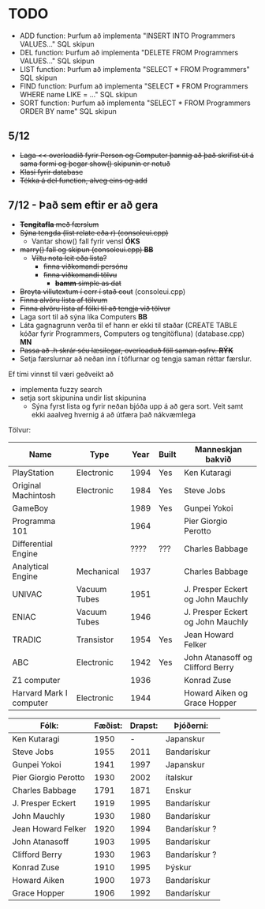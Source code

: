 # TODO

* ADD function: Þurfum að implementa "INSERT INTO Programmers VALUES..."  SQL skipun
* DEL function: Þurfum að implementa "DELETE FROM Programmers VALUES..." SQL skipun
* LIST function: Þurfum að implementa "SELECT * FROM Programmers" SQL skipun
* FIND function: Þurfum að implementa "SELECT * FROM Programmers WHERE name LIKE = ..." SQL skipun
* SORT function: Þurfum að implementa "SELECT * FROM Programmers ORDER BY name" SQL skipun

## 5/12

* ~~Laga << overloadið fyrir Person og Computer þannig að það skrifist út á sama formi og þegar show() skipunin er notuð~~
* ~~Klasi fyrir database~~
* ~~Tékka á del function, alveg eins og add~~

## 7/12 - Það sem eftir er að gera

* ~~**Tengitafla** með færslum~~
* ~~Sýna tengda (list relate eða r) (consoleui.cpp)~~
	* Vantar show() fall fyrir vensl **ÓKS**
* ~~marry() fall og skipun (consoleui.cpp) **BB**~~
	* ~~Viltu nota leit eða lista?~~
		* ~~finna viðkomandi persónu~~
		* ~~finna viðkomandi tölvu~~
			* ~~**bamm** simple as dat~~
* ~~Breyta villutextum í cerr í stað cout~~ (consoleui.cpp)
* ~~Finna alvöru lista af tölvum~~
* ~~Finna alvöru lista af fólki til að tengja við tölvur~~
* Laga sort til að sýna líka Computers **BB**
* Láta gagnagrunn verða til ef hann er ekki til staðar (CREATE TABLE kóðar fyrir Programmers, Computers og tengitöfluna) (database.cpp) **MN**
* ~~Passa að .h skrár séu læsilegar, overloaduð föll saman osfrv. **RÝK**~~
* Setja færslurnar að neðan inn í töflurnar og tengja saman réttar færslur.

Ef tími vinnst til væri geðveikt að
* implementa fuzzy search
* setja sort skipunina undir list skipunina
    * Sýna fyrst lista og fyrir neðan bjóða upp á að gera sort. Veit samt ekki aaalveg hvernig á að útfæra það nákvæmlega

Tölvur:

| Name                   | Type            | Year  | Built | Manneskjan bakvið                 |
|------------------------|-----------------|-------|-------|-----------------------------------|
| PlayStation            | Electronic	   | 1994  | Yes   | Ken Kutaragi                      |
| Original Machintosh	 | Electronic	   | 1984  | Yes   | Steve Jobs                        |
| GameBoy                |                 | 1989  | Yes   | Gunpei Yokoi                      |
| Programma 101          |                 | 1964  |       | Pier Giorgio Perotto              |
| Differential Engine    |                 | ????  | ???   | Charles Babbage                   |
| Analytical Engine	 | Mechanical	   | 1937  |       | Charles Babbage                   |
| UNIVAC                 | Vacuum Tubes	   | 1951  |       | J. Presper Eckert og John Mauchly |
| ENIAC                  | Vacuum Tubes	   | 1946  |       | J. Presper Eckert og John Mauchly |
| TRADIC                 | Transistor	   | 1954  | Yes   | Jean Howard Felker                |
| ABC                    | Electronic	   | 1942  | Yes   | John Atanasoff og Clifford Berry  |
| Z1 computer            |                 | 1936  |       | Konrad Zuse                       |
| Harvard Mark I computer| Electronic	   | 1944  |       | Howard Aiken og Grace Hopper      |


| Fólk:	| Fæðist: | Drapst: | Þjóðerni: |
|-------------------|------|------|----------------------|
| Ken Kutaragi | 1950 |	  - 	| Japanskur |
| Steve Jobs | 1955 | 2011 | Bandarískur |
| Gunpei Yokoi | 1941 | 1997 | Japanskur |
| Pier Giorgio Perotto | 1930 | 2002 | ítalskur |
| Charles Babbage | 1791 | 1871 | Enskur |
| J. Presper Eckert | 1919 | 1995 | Bandarískur |
| John Mauchly | 1930 | 1980 | Bandarískur |
| Jean Howard Felker | 1920 | 1994 | Bandarískur ? |
| John Atanasoff | 1903 | 1995 | Bandarískur |
| Clifford Berry | 1930 | 1963 | Bandarískur ? |
| Konrad Zuse | 1910 | 1995 | Þýskur |
| Howard Aiken | 1900 | 1973 | Bandarískur |
| Grace Hopper | 1906 | 1992 | Bandarískur |



